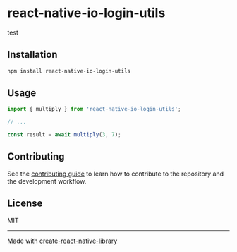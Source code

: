 # react-native-io-login-utils

test

## Installation

```sh
npm install react-native-io-login-utils
```

## Usage

```js
import { multiply } from 'react-native-io-login-utils';

// ...

const result = await multiply(3, 7);
```

## Contributing

See the [contributing guide](CONTRIBUTING.md) to learn how to contribute to the repository and the development workflow.

## License

MIT

---

Made with [create-react-native-library](https://github.com/callstack/react-native-builder-bob)
